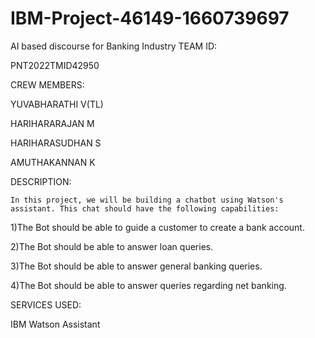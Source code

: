 # IBM-Project-46149-1660739697
AI based discourse for Banking Industry
TEAM ID:

PNT2022TMID42950

CREW MEMBERS:

   YUVABHARATHI V(TL)
   
   HARIHARARAJAN M
   
   HARIHARASUDHAN S
   
   AMUTHAKANNAN K
   
 DESCRIPTION:
 
    In this project, we will be building a chatbot using Watson's assistant. This chat should have the following capabilities:

1)The Bot should be able to guide a customer to create a bank account.

2)The Bot should be able to answer loan queries.

3)The Bot should be able to answer general banking queries.

4)The Bot should be able to answer queries regarding net banking.

SERVICES USED:

IBM Watson Assistant

